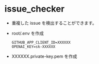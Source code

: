 # issue_checker

- 重複した issue を検出することができます。

- root/.env を作成

  ```
  GITHUB_APP_CLIENT_ID=XXXXXX
  OPENAI_KEY=sk-XXXXXX
  ```

- XXXXXX.private-key.pem を作成
